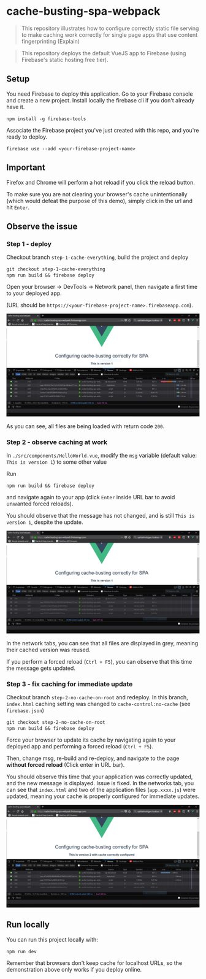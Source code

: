 # cache-busting-spa-webpack

> This repository illustrates how to configure correctly static file serving to make caching work correctly for single page apps that use content fingerprinting (Explain)

> This repository deploys the default VueJS app to Firebase (using Firebase's static hosting free tier).

## Setup

You need Firebase to deploy this application.
Go to your Firebase console and create a new project.
Install locally the firebase cli if you don't already have it.

```
npm install -g firebase-tools
```

Associate the Firebase project you've just created with this repo, and you're ready to deploy.

```
firebase use --add <your-firebase-project-name>
```

## Important

Firefox and Chrome will perform a hot reload if you click the reload button.

To make sure you are not clearing your browser's cache unintentionally (which would defeat the purpose of this demo), simply click in the url and hit `Enter`.

## Observe the issue

### Step 1 - deploy

Checkout branch `step-1-cache-everything`, build the project and deploy

```
git checkout step-1-cache-everything
npm run build && firebase deploy
```

Open your browser -> DevTools -> Network panel, then navigate a first time to your deployed app.

(URL should be `https://<your-firebase-project-name>.firebaseapp.com`).

![step 1 loads all files](step_1_initial_load.png)

As you can see, all files are being loaded with return code `200`.

### Step 2 - observe caching at work

In `./src/components/HelloWorld.vue`, modify the `msg` variable (default value: `This is version 1`) to some other value

Run
```
npm run build && firebase deploy
```
and navigate again to your app (click `Enter` inside URL bar to avoid unwanted forced reloads).

You should observe that the message has not changed, and is still `This is version 1`, despite the update.

![](step_2_cache_is_not_good.png)

In the network tabs, you can see that all files are displayed in grey, meaning their cached version was reused.

If you perform a forced reload (`Ctrl + F5`), you can observe that this time the message gets updated.

### Step 3 - fix caching for immediate update

Checkout branch `step-2-no-cache-on-root` and redeploy.
In this branch, `index.html` caching setting was changed to `cache-control:no-cache` (see `firebase.json`)

```
git checkout step-2-no-cache-on-root
npm run build && firebase deploy
```

Force your browser to update its cache by navigating again to your deployed app and performing a forced reload (`Ctrl + F5`).

Then, change msg, re-build and re-deploy, and navigate to the page **without forced reload** (Click enter in URL bar).

You should observe this time that your application was correctly updated, and the new message is displayed. Issue is fixed.
In the networks tab, you can see that `index.html` and two of the application files (`app.xxxx.js`) were updated, meaning your cache is properly configured for immediate updates.

![cache is now ok](step_4_cache_configured.png)

## Run locally

You can run this project locally with:

```
npm run dev
```

Remember that browsers don't keep cache for localhost URLs, so the demonstration above only works if you deploy online.
